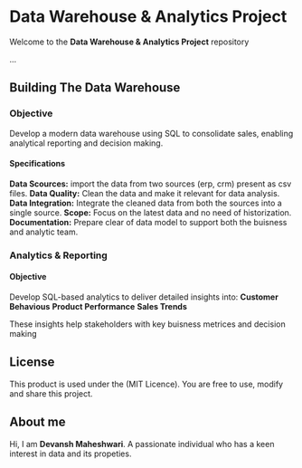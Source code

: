 # Data Warehouse & Analytics Project
Welcome to the **Data Warehouse & Analytics Project** repository

...

## Building The Data Warehouse

### Objective
Develop a modern data warehouse using SQL to consolidate sales, enabling analytical reporting and decision making.


#### Specifications
**Data Scources:** import the data from two sources (erp, crm) present as csv files.
**Data Quality:** Clean the data and make it relevant for data analysis.
**Data Integration:** Integrate the cleaned data from both the sources into a single source.
**Scope:** Focus on the latest data and no need of historization.
**Documentation:** Prepare clear of data model to support both the buisness and analytic team.


### Analytics & Reporting


#### Objective
Develop SQL-based analytics to deliver detailed insights into:
**Customer Behavious**
**Product Performance**
**Sales Trends**

These insights help stakeholders with key buisness metrices and decision making 

## License
This product is used under the (MIT Licence). You are free to use, modify and share this project.

## About me
Hi, I am **Devansh Maheshwari**. A passionate individual who has a keen interest in data and its propeties.
